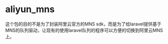 # aliyun_mns
这个包的目的不是为了封装阿里云官方的MNS sdk，而是为了给laravel提供基于MNS的队列驱动，让现有的使用laravel队列的程序可以方便的切换到阿里云MNS上。


